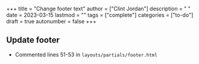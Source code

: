 +++
title = "Change footer text"
author = ["Clint Jordan"]
description = " "
date = 2023-03-15
lastmod = ""
tags = ["complete"]
categories = ["to-do"]
draft = true
autonumber = false
+++

## Update footer
* Commented lines 51-53 in `layouts/partials/footer.html`
